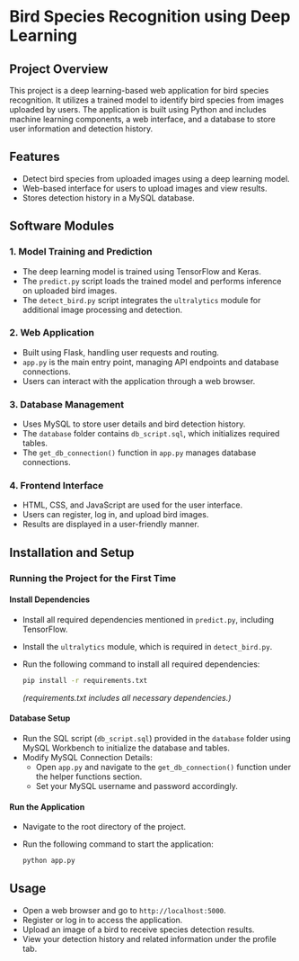 
# Bird Species Recognition using Deep Learning

## Project Overview
This project is a deep learning-based web application for bird species recognition. It utilizes a trained model to identify bird species from images uploaded by users. The application is built using Python and includes machine learning components, a web interface, and a database to store user information and detection history.

## Features
- Detect bird species from uploaded images using a deep learning model.
- Web-based interface for users to upload images and view results.
- Stores detection history in a MySQL database.

## Software Modules

### 1. **Model Training and Prediction**
- The deep learning model is trained using TensorFlow and Keras.
- The `predict.py` script loads the trained model and performs inference on uploaded bird images.
- The `detect_bird.py` script integrates the `ultralytics` module for additional image processing and detection.

### 2. **Web Application**
- Built using Flask, handling user requests and routing.
- `app.py` is the main entry point, managing API endpoints and database connections.
- Users can interact with the application through a web browser.

### 3. **Database Management**
- Uses MySQL to store user details and bird detection history.
- The `database` folder contains `db_script.sql`, which initializes required tables.
- The `get_db_connection()` function in `app.py` manages database connections.

### 4. **Frontend Interface**
- HTML, CSS, and JavaScript are used for the user interface.
- Users can register, log in, and upload bird images.
- Results are displayed in a user-friendly manner.

## Installation and Setup

### Running the Project for the First Time

#### Install Dependencies
- Install all required dependencies mentioned in `predict.py`, including TensorFlow.
- Install the `ultralytics` module, which is required in `detect_bird.py`.
- Run the following command to install all required dependencies:
  
  ```sh
  pip install -r requirements.txt
  ```
  *(requirements.txt includes all necessary dependencies.)*

#### Database Setup
- Run the SQL script (`db_script.sql`) provided in the `database` folder using MySQL Workbench to initialize the database and tables.
- Modify MySQL Connection Details:
  - Open `app.py` and navigate to the `get_db_connection()` function under the helper functions section.
  - Set your MySQL username and password accordingly.

#### Run the Application
- Navigate to the root directory of the project.
- Run the following command to start the application:
  
  ```sh
  python app.py
  ```

## Usage
- Open a web browser and go to `http://localhost:5000`.
- Register or log in to access the application.
- Upload an image of a bird to receive species detection results.
- View your detection history and related information under the profile tab.
